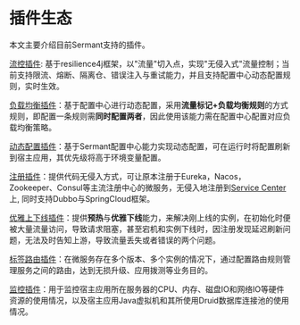 # 插件生态


本文主要介绍目前Sermant支持的插件。

[流控插件](./flowcontrol.md): 基于resilience4j框架，以"流量"切入点，实现"无侵入式"流量控制；当前支持限流、熔断、隔离仓、错误注入与重试能力，并且支持配置中心动态配置规则，实时生效。

[负载均衡插件](./loadbalancer.md)：基于配置中心进行动态配置，采用**流量标记+负载均衡规则**的方式规则，即配置一条规则需**同时配置两者**，因此使用该能力需在配置中心配置对应负载均衡策略。

[动态配置插件](./dynamic-config.md)：基于Sermant配置中心能力实现动态配置，可在运行时将配置刷新到宿主应用，其优先级将高于环境变量配置。

[注册插件](./registry/README.md)：提供代码无侵入方式，可让原本注册于Eureka，Nacos，Zookeeper、Consul等主流注册中心的微服务，无侵入地注册到[Service Center](https://github.com/apache/servicecomb-service-center)上, 同时支持Dubbo与SpringCloud框架。

[优雅上下线插件](./graceful.md)：提供**预热**与**优雅下线**能力，来解决刚上线的实例，在初始化时便被大量流量访问，导致请求阻塞，甚至宕机和实例下线时，因注册发现延迟刷新问题，无法及时告知上游，导致流量丢失或者错误的两个问题。

[标签路由插件](./router.md)：在微服务存在多个版本、多个实例的情况下，通过配置路由规则管理服务之间的路由，达到无损升级、应用拨测等业务目的。

[监控插件](./server-monitor.md)：用于监控宿主应用所在服务器的CPU、内存、磁盘IO和网络IO等硬件资源的使用情况，以及宿主应用Java虚拟机和其所使用Druid数据库连接池的使用情况。